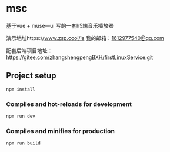# msc

基于vue + muse—ui 写的一套h5端音乐播放器

演示地址https://www.zsp.cool/ls
我的邮箱：1612977540@qq.com

配套后端项目地址：https://gitee.com/zhangshengpengBXH/firstLinuxService.git

## Project setup
```
npm install
```

### Compiles and hot-reloads for development
```
npm run dev
```

### Compiles and minifies for production
```
npm run build
```



